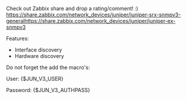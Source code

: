 Check out Zabbix share and drop a rating/comment! :)
https://share.zabbix.com/network_devices/juniper/juniper-srx-snmpv3-generalhttps://share.zabbix.com/network_devices/juniper/juniper-ex-snmpv3

Features:
- Interface discovery
- Hardware discovery

Do not forget the add the macro's:

User: {$JUN_V3_USER}

Password: {$JUN_V3_AUTHPASS}

